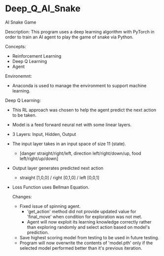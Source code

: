 # Deep_Q_AI_Snake

AI Snake Game

Description: This program uses a deep learning algorithm with PyTorch in order to train an AI agent to play the game of snake via Python.

Concepts:
- Reinforcement Learning
- Deep Q Learning
- Agent

Environemnt:
- Anaconda is used to manage the environment to support machine learning.

Deep Q Learning:
- This RL approach was chosen to help the agent predict the next action to be taken.
- Model is a feed forward neural net with some linear layers.
- 3 Layers: Input, Hidden, Output
- The input layer takes in an input space of size 11 (state).
  - [danger straight/right/left, direction left/right/down/up, food left/right/up/down]
- Output layer generates predicted next action
  - straight [1,0,0] / right [0,1,0] / left [0,0,1]
- Loss Function uses Bellman Equation.

  Changes:
  - Fixed issue of spinning agent.
    - 'get_action' method did not provide updated value for 'final_move' when condition for exploration was not met.
    - Agent will now exploit its learning knowledge correctly rather than exploring randomly and select action based on model's prediction.
  - Save highest scoring model from testing to be used in future testing.
   - Program will now overwrite the contents of 'model.pth' only if the selected model performed better than it's previous iteration.
